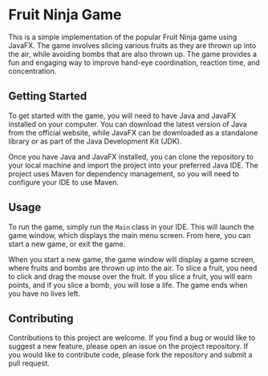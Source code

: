 # Fruit Ninja Game

This is a simple implementation of the popular Fruit Ninja game using JavaFX. The game involves slicing various fruits as they are thrown up into the air, while avoiding bombs that are also thrown up. The game provides a fun and engaging way to improve hand-eye coordination, reaction time, and concentration.

## Getting Started

To get started with the game, you will need to have Java and JavaFX installed on your computer. You can download the latest version of Java from the official website, while JavaFX can be downloaded as a standalone library or as part of the Java Development Kit (JDK).

Once you have Java and JavaFX installed, you can clone the repository to your local machine and import the project into your preferred Java IDE. The project uses Maven for dependency management, so you will need to configure your IDE to use Maven.

## Usage

To run the game, simply run the `Main` class in your IDE. This will launch the game window, which displays the main menu screen. From here, you can start a new game, or exit the game.

When you start a new game, the game window will display a game screen, where fruits and bombs are thrown up into the air. To slice a fruit, you need to click and drag the mouse over the fruit. If you slice a fruit, you will earn points, and if you slice a bomb, you will lose a life. The game ends when you have no lives left.

## Contributing

Contributions to this project are welcome. If you find a bug or would like to suggest a new feature, please open an issue on the project repository. If you would like to contribute code, please fork the repository and submit a pull request.

